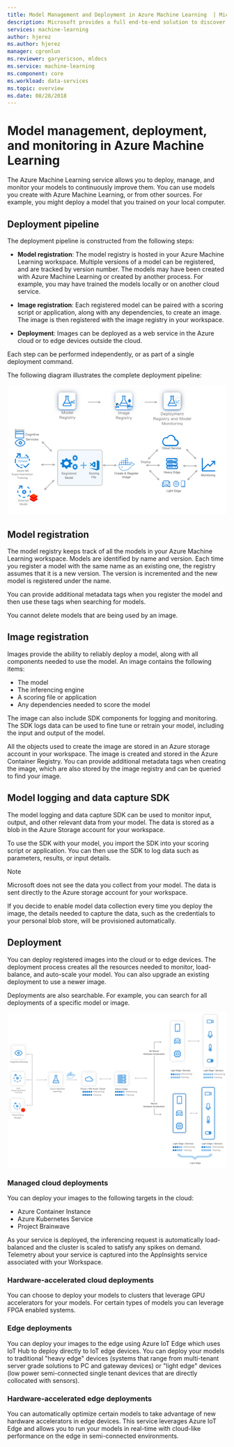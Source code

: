 ```yaml
---
title: Model Management and Deployment in Azure Machine Learning  | Microsoft Docs
description: Microsoft provides a full end-to-end solution to discover, manage, deploy, and monitor your machine learning models. 
services: machine-learning
author: hjerez
ms.author: hjerez
manager: cgronlun
ms.reviewer: garyericson, mldocs
ms.service: machine-learning
ms.component: core
ms.workload: data-services
ms.topic: overview
ms.date: 08/28/2018
---
```


# Model management, deployment, and monitoring in Azure Machine Learning

The Azure Machine Learning service allows you to deploy, manage, and monitor your models to continuously improve them. You can use models you create with Azure Machine Learning, or from other sources. For example, you might deploy a model that you trained on your local computer.

<!-- Models are registered ??? -->

## Deployment pipeline

The deployment pipeline is constructed from the following steps:

* __Model registration__: The model registry is hosted in your Azure Machine Learning workspace. Multiple versions of a model can be registered, and are tracked by version number. The models may have been created with Azure Machine Learning or created by another process. For example, you may have trained the models locally or on another cloud service.

* __Image registration__: Each registered model can be paired with a scoring script or application, along with any dependencies, to create an image. The image is then registered with the image registry in your workspace.

* __Deployment__: Images can be deployed as a web service in the Azure cloud or to edge devices outside the cloud.

Each step can be performed independently, or as part of a single deployment command. 

<!--
You can read more about the single deployment commands and using continuous integration and continuous deployment (CI/CD) tools with our services in the [Azure ML CI/CD reference](link to the CI/CD document).
-->
The following diagram illustrates the complete deployment pipeline:

[ ![Deployment pipeline](media/concept-model-management-and-deployment/deployment-pipeline.png) ](media/concept-model-management-and-deployment/deployment-pipeline.png#lightbox)

## Model registration

The model registry keeps track of all the models in your Azure Machine Learning workspace.
Models are identified by name and version. Each time you register a model with the same name as an existing one, the registry assumes that it is a new version. The version is incremented and the new model is registered under the name.

You can provide additional metadata tags when you register the model and then use these tags when searching for models.

You cannot delete models that are being used by an image.

<!--
For more information on using the model registry, see the model registry operations reference. (LINK?)
-->

## Image registration

Images provide the ability to reliably deploy a model, along with all components needed to use the model. An image contains the following items:

* The model
* The inferencing engine
* A scoring file or application
* Any dependencies needed to score the model

The image can also include SDK components for logging and monitoring. The SDK logs data can be used to fine tune or retrain your model, including the input and output of the model.

All the objects used to create the image are stored in an Azure storage account in your workspace. The image is created and stored in the Azure Container Registry. You can provide additional metadata tags when creating the image, which are also stored by the image registry and can be queried to find your image.

<!--
For more information on image creation and registration, see the image creation and registration operation reference. (LINK?)
-->

## Model logging and data capture SDK

The model logging and data capture SDK can be used to monitor input, output, and other relevant data from your model. The data is stored as a blob in the Azure Storage account for your workspace.

To use the SDK with your model, you import the SDK into your scoring script or application. You can then use the SDK to log data such as parameters, results, or input details.

> [!NOTE]
> Microsoft does not see the data you collect from your model. The data is sent directly to the Azure storage account for your workspace.

If you decide to enable model data collection every time you deploy the image, the details needed to capture the data, such as the credentials to your personal blob store, will be provisioned automatically.

<!--
For more information on the SDK, see the model data logging and data collection SDK reference.
-->

## Deployment

You can deploy registered images into the cloud or to edge devices. The deployment process creates all the resources needed to monitor, load-balance, and auto-scale your model. You can also upgrade an existing deployment to use a newer image.

Deployments are also searchable. For example, you can search for all deployments of a specific model or image.

[ ![Inferencing targets](media/concept-model-management-and-deployment/inferencing-targets.png) ](media/concept-model-management-and-deployment/inferencing-targets.png#lightbox)

### Managed cloud deployments

You can deploy your images to the following targets in the cloud:

* Azure Container Instance
* Azure Kubernetes Service
* Project Brainwave

As your service is deployed, the inferencing request is automatically load-balanced and the cluster is scaled to satisfy any spikes on demand. Telemetry about your service is captured into the AppInsights service associated with your Workspace.

<!-- For more information about how to deploy your models to the cloud, see [Cloud deployment to ACI and AKS](link to Raymond articles).
-->

### Hardware-accelerated cloud deployments

You can choose to deploy your models to clusters that leverage GPU accelerators for your models. For certain types of models you can leverage FPGA enabled systems.

<!--
For more information about hardware accelerated cloud deployments, see [Hardware accelerated cloud deployments](Link to Ted's article that should not only focus on FPGA but also cover GPU).
-->

### Edge deployments

You can deploy your images to the edge using Azure IoT Edge which uses IoT Hub to deploy directly to IoT edge devices.
You can deploy your models to traditional "heavy edge" devices (systems that range from multi-tenant server grade solutions to PC and gateway devices) or "light edge" devices (low power semi-connected single tenant devices that are directly collocated with sensors).

<!--
For more information on how to deploy to IoT devices, see [Deploying models to the edge using IoT edge](link to Shivani's article).
-->

### Hardware-accelerated edge deployments

You can automatically optimize certain models to take advantage of new hardware accelerators in edge devices. This service leverages Azure IoT Edge and allows you to run your models in real-time with cloud-like performance on the edge in semi-connected environments.

<!--
For more information about this functionality, see [Hardware accelerated Edge model deployments and the Vision AI devkit](link to article by Henry).
-->
